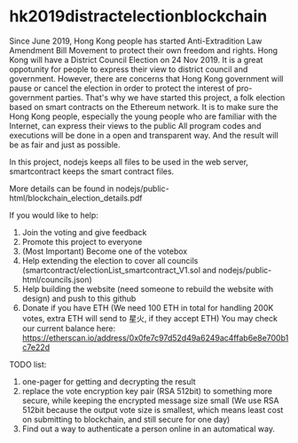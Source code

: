 # hk2019distractelectionblockchain
Since June 2019, Hong Kong people has started Anti-Extradition Law Amendment Bill Movement to protect their own freedom and rights. Hong Kong will have a District Council Election on 24 Nov 2019. It is a great oppotunity for people to express their view to district council and government. However, there are concerns that Hong Kong government will pause or cancel the election in order to protect the interest of pro-government parties. That's why we have started this project, a folk election based on smart contracts on the Ethereum network. It is to make sure the Hong Kong people, especially the young people who are familiar with the Internet, can express their views to the public All program codes and executions will be done in a open and transparent way. And the result will be as fair and just as possible.

In this project, nodejs keeps all files to be used in the web server, smartcontract keeps the smart contract files.

More details can be found in nodejs/public-html/blockchain_election_details.pdf

If you would like to help:
1) Join the voting and give feedback
2) Promote this project to everyone
3) (Most Important) Become one of the votebox
4) Help extending the election to cover all councils (smartcontract/electionList_smartcontract_V1.sol and nodejs/public-html/councils.json)
5) Help building the website (need someone to rebuild the website with design) and push to this github
6) Donate if you have ETH (We need 100 ETH in total for handling 200K votes, extra ETH will send to 星火, if they accept ETH)
You may check our current balance here: https://etherscan.io/address/0x0fe7c97d52d49a6249ac4ffab6e8e700b1c7e22d

TODO list:
1) one-pager for getting and decrypting the result
2) replace the vote encryption key pair (RSA 512bit) to something more secure, while keeping the encrypted message size small
(We use RSA 512bit because the output vote size is smallest, which means least cost on submitting to blockchain, and still secure for one day)
3) Find out a way to authenticate a person online in an automatical way.

